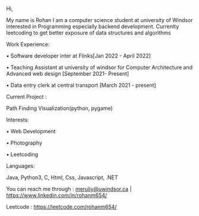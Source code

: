 Hi,

My name is Rohan I am a computer science student at university of Windsor interested in Programming especially backend development. Currenlty leetcoding to get better exposure of data structures and algorithms

Work Experience: 

•	Software developer inter at Flinks[Jan 2022 - April 2022]

•	Teaching Assistant at university of windsor for Computer Architecture and Advanced web design [September 2021- Present]

•	Data entry clerk at central transport [March 2021 - present] 


Current Project :

Path Finding Visualization(python, pygame)

Interests: 

•	Web Development

•	Photography

• Leetcoding

Languages:

Java, Python3, C, Html, Css, Javascript, .NET

You can reach me through : meruliy@uwindsor.ca | https://www.linkedin.com/in/rohanm654/

Leetcode : https://leetcode.com/rohanm654/

